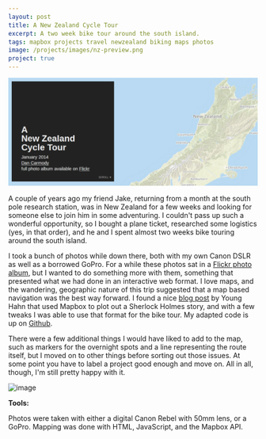 ```yaml
---
layout: post
title: A New Zealand Cycle Tour
excerpt: A two week bike tour around the south island.
tags: mapbox projects travel newzealand biking maps photos
image: /projects/images/nz-preview.png
project: true
---
```



[![image](/projects/images/nz-preview.png)](/newzealand)

A couple of years ago my friend Jake, returning from a month at the south pole research station, was in New Zealand for a few weeks and looking for someone else to join him in some adventuring. I couldn't pass up such a wonderful opportunity, so I bought a plane ticket, researched some logistics (yes, in that order), and he and I spent almost two weeks bike touring around the south island.

I took a bunch of photos while down there, both with my own Canon DSLR as well as a borrowed GoPro. For a while these photos sat in a [Flickr photo album][flickr], but I wanted to do something more with them, something that presented what we had done in an interactive web format. I love maps, and the wandering, geographic nature of this trip suggested that a map based navigation was the best way forward. I found a nice [blog post][hahn] by Young Hahn that used Mapbox to plot out a Sherlock Holmes story, and with a few tweaks I was able to use that format for the bike tour. My adapted code is up on [Github][github].

There were a few additional things I would have liked to add to the map, such as markers for the overnight spots and a line representing the route itself, but I moved on to other things before sorting out those issues. At some point you have to label a project good enough and move on. All in all, though, I'm still pretty happy with it.

![image](https://farm8.staticflickr.com/7294/12384549513_9643830484_z_d.jpg)

**Tools:**

Photos were taken with either a digital Canon Rebel with 50mm lens, or a GoPro. Mapping was done with HTML, JavaScript, and the Mapbox API. 


[flickr]: https://www.flickr.com/photos/carmodydr/albums/72157640553163783/with/12385807014/
[hahn]: http://alistapart.com/article/hack-your-maps
[github]: https://github.com/carmodydr/carmodydr.github.io/tree/master/newzealand
